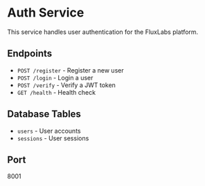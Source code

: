 # Auth Service

This service handles user authentication for the FluxLabs platform.

## Endpoints

- `POST /register` - Register a new user
- `POST /login` - Login a user
- `POST /verify` - Verify a JWT token
- `GET /health` - Health check

## Database Tables

- `users` - User accounts
- `sessions` - User sessions

## Port

8001
